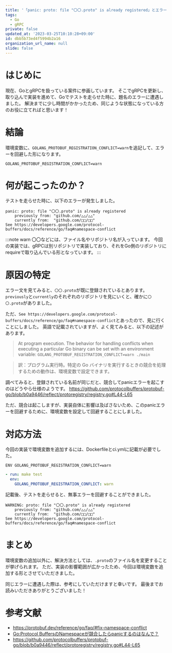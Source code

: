 ```yaml
---
title: '「panic: proto: file "〇〇.proto" is already registered」とエラーが起きた際の対処法'
tags:
  - Go
  - gRPC
private: false
updated_at: '2023-03-25T10:10:28+09:00'
id: dbb5b73ed4f5994b2a16
organization_url_name: null
slide: false
---
```

# はじめに
現在、GoとgRPCを扱っている案件に参画しています。
そこでgRPCを更新し、取り込んで実装を進めて、Goでテストを走らせた時に、題名のエラーに遭遇しました。
解決までに少し時間がかかったため、同じような状態になっている方のお役に立てればと思います！

# 結論
環境変数に、`GOLANG_PROTOBUF_REGISTRATION_CONFLICT=warn`を追記して、エラーを回避した形になります。

```
GOLANG_PROTOBUF_REGISTRATION_CONFLICT=warn
```

# 何が起こったのか？
テストを走らせた時に、以下のエラーが発生しました。

```shell:ターミナル
panic: proto: file "〇〇.proto" is already registered
	previously from: "github.com/△△/△△"
	currently from:  "github.com/□□/□□"
See https://developers.google.com/protocol-buffers/docs/reference/go/faq#namespace-conflict
```

:::note warn
〇〇などには、ファイル名やリポジトリ名が入っています。
今回の実装では、gRPCは別リポジトリで実装しており、それをGo側のリポジトリにrequireで取り込んでいる形となっています。
:::

# 原因の特定
エラー文を見てみると、`〇〇.proto`が既に登録されているとあります。
`previously`と`currently`のそれぞれのリポジトリを見にいくと、確かに`〇〇.proto`がありました。

ただ、`See https://developers.google.com/protocol-buffers/docs/reference/go/faq#namespace-conflict`とあったので、見に行くことにしました。
英語で記載されていますが、よく見てみると、以下の記述があります。

>At program execution. The behavior for handling conflicts when executing a particular Go binary can be set with an environment variable: `GOLANG_PROTOBUF_REGISTRATION_CONFLICT=warn ./main`

>訳：プログラム実行時。特定の Go バイナリを実行するときの競合を処理するための動作は、環境変数で設定できます。

調べてみると、登録されている名前が同じだと、競合してpanicエラーを起こすのはどうやら仕様のようです。
https://github.com/protocolbuffers/protobuf-go/blob/b0a9446/reflect/protoregistry/registry.go#L44-L65

ただ、競合は起こしますが、実装自体に影響は及ばさないため、このpanicエラーを回避するために、環境変数を設定して回避することにしました。

# 対応方法
今回の実装で環境変数を追加するには、Dockerfileとci.ymlに記載が必要でした。

```dockerfile:Dockerfile
ENV GOLANG_PROTOBUF_REGISTRATION_CONFLICT=warn
```
```yaml:.github/workflows/ci.yml
- run: make test
  env:
    GOLANG_PROTOBUF_REGISTRATION_CONFLICT: warn
```

記載後、テストを走らせると、無事エラーを回避することができました。

```shell:ターミナル
WARNING: proto: file "〇〇.proto" is already registered
	previously from: "github.com/△△/△△"
	currently from:  "github.com/□□/□□"
See https://developers.google.com/protocol-buffers/docs/reference/go/faq#namespace-conflict
```

# まとめ
環境変数の追加以外に、解決方法としては、`.proto`のファイル名を変更することが挙げられます。
ただ、実装の影響範囲が広かったため、今回は環境変数を追加する形とさせていただきました。

同じエラーに遭遇した際は、参考にしていただけますと幸いです。
最後までお読みいただきありがとうございました！

# 参考文献
- https://protobuf.dev/reference/go/faq/#fix-namespace-conflict
- [Go:Protocol BuffersのNamespaceが競合したらpanicするのはなんで？](https://scrapbox.io/dojineko/Go:Protocol_Buffers%E3%81%AENamespace%E3%81%8C%E7%AB%B6%E5%90%88%E3%81%97%E3%81%9F%E3%82%89panic%E3%81%99%E3%82%8B%E3%81%AE%E3%81%AF%E3%81%AA%E3%82%93%E3%81%A7%EF%BC%9F)
- https://github.com/protocolbuffers/protobuf-go/blob/b0a9446/reflect/protoregistry/registry.go#L44-L65



